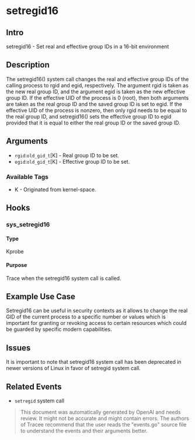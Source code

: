 
# setregid16

## Intro
setregid16 - Set real and effective group IDs in a 16-bit environment

## Description
The setregid16() system call changes the real and effective group IDs of the calling process to rgid and egid, respectively. 
The argument rgid is taken as the new real group ID, and the argument egid is taken as the new effective group ID. If the effective UID of the process is 0 (root), then both arguments are taken as the real group ID and the saved group ID is set to egid. If the effective UID of the process is nonzero, then only rgid needs to be equal to the real group ID, and setregid16() sets the effective group ID to egid provided that it is equal to either the real group ID or the saved group ID.

## Arguments
* `rgid`:`old_gid_t`[K] - Real group ID to be set.
* `egid`:`old_gid_t`[K] - Effective group ID to be set.

### Available Tags
* K - Originated from kernel-space.

## Hooks
### sys_setregid16
#### Type
Kprobe
#### Purpose
Trace when the setregid16 system call is called. 

## Example Use Case
Setregid16 can be useful in security contexts as it allows to change the real GID of the current process to a specific number or values which is important for granting or revoking access to certain resources which could be guarded by specific modern capabilities. 

## Issues
It is important to note that setregid16 system call has been deprecated in newer versions of Linux in favor of setregid system call. 

## Related Events
* `setregid` system call

> This document was automatically generated by OpenAI and needs review. It might
> not be accurate and might contain errors. The authors of Tracee recommend that
> the user reads the "events.go" source file to understand the events and their
> arguments better.
